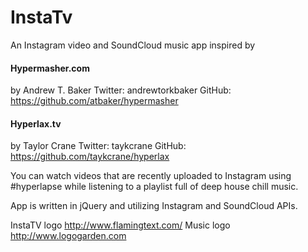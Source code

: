 # InstaTv

An Instagram video and SoundCloud music app inspired by

#### Hypermasher.com
by
Andrew T. Baker
Twitter: andrewtorkbaker
GitHub: https://github.com/atbaker/hypermasher

#### Hyperlax.tv
by
Taylor Crane
Twitter: taykcrane
GitHub: https://github.com/taykcrane/hyperlax

You can watch videos that are recently uploaded to Instagram using #hyperlapse while listening to a playlist full of deep house chill music.

App is written in jQuery and utilizing Instagram and SoundCloud APIs.

InstaTV logo http://www.flamingtext.com/
Music logo http://www.logogarden.com
